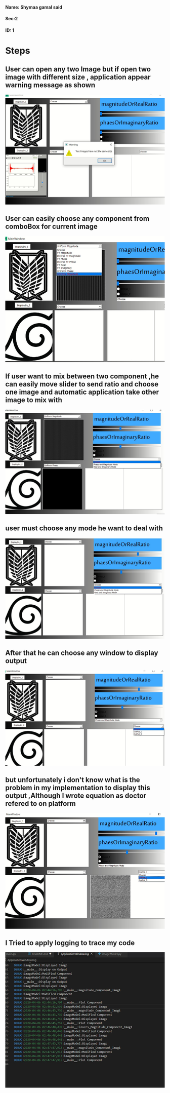 #### Name: Shymaa gamal said
#### Sec:2
#### ID: 1
# Steps


 ## **User can open any two Image but if open two image with different size , application appear warning message as shown**
 ![](1.jpeg) 

 ## **User can easily choose any component from comboBox for current image**
![](2.jpeg) 

## **If user want to mix between two component  ,he can easily move slider to send ratio and choose one image and automatic application take other image to mix with**
![](3.jpeg)
## **user must choose any mode he want to deal with**
![](4.jpeg)
## **After that he can choose any window to display output**
![](5.jpeg)
## **but unfortunately i don't know what is the problem in my implementation  to display this output ,Although I wrote equation as doctor refered to on platform**
![](6.jpeg)

## **I Tried to apply logging to trace my code**
![](logging.jpeg)